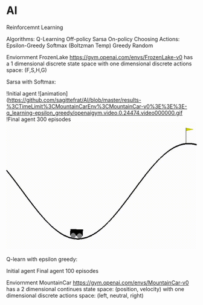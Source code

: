 # AI

Reinforcemnt Learning

Algorithms:
	Q-Learning  Off-policy
	Sarsa		On-policy
Choosing Actions:
	Epsilon-Greedy
	Softmax (Boltzman Temp)
	Greedy
	Random

Enviornment
FrozenLake https://gym.openai.com/envs/FrozenLake-v0
has a 1 dimensional discrete state space with one dimensional discrete actions space: (F,S,H,G)

Sarsa with Softmax:

!Initial agent
![animation](https://github.com/sagittefrat/AI/blob/master/results-%3CTimeLimit%3CMountainCarEnv%3CMountainCar-v0%3E%3E%3E-q_learning-epsilon_greedy/openaigym.video.0.24474.video000000.gif
!Final agent 300 episodes
![animation](https://github.com/sagittefrat/AI/blob/master/results-%3CTimeLimit%3CMountainCarEnv%3CMountainCar-v0%3E%3E%3E-q_learning-epsilon_greedy/openaigym.video.0.24474.video000064.gif) 




Q-learn with epsilon greedy:

Initial agent
Final agent 100 episodes




Enviornment
MountainCar https://gym.openai.com/envs/MountainCar-v0
has a 2 dimensional continues state space: (position, velocity) with one dimensional discrete actions space: (left, neutral, right)




